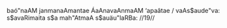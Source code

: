 baó"naAM janmanaAmantae ÁaAnavaAnmaAM ‘apaâtae /
vaAs$aude"va: s$avaRimaita s$a mah"AtmaA s$auäu"laRBa: //19//